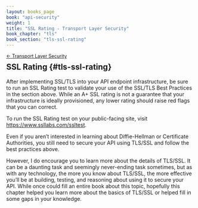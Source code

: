 ```yaml
---
layout: books_page
book: "api-security"
weight: 1
title: "SSL Rating - Transport Layer Security"
book_chapter: "tls"
book_section: "tls-ssl-rating"
---
```


<div style="font-size: 0.9em; margin-bottom: -20px;"><a href="/books/{{page.book}}/{{page.book_chapter}}/">&larr; Transport Layer Security</a></div>

## SSL Rating {#tls-ssl-rating}

After implementing SSL/TLS into your API endpoint infrastructure, be sure to run an SSL Rating test to validate your use of the SSL/TLS Best Practices in the section above. While an A+ SSL rating is not a guarantee that your infrastructure is ideally provisioned, any lower rating should raise red flags that you can correct.

To run the SSL Rating test on your public-facing site, visit <a href="https://www.ssllabs.com/ssltest" class="url">https://www.ssllabs.com/ssltest</a>.

Even if you aren’t interested in learning about Diffie-Hellman or Certificate Authorities, you still need to secure your API using TLS/SSL and follow the best practices above.

However, I do encourage you to learn more about the details of TLS/SSL. It can be a daunting task and seemingly never-ending task sometimes, but as with any technology, the more you know about TLS/SSL, the more effective you’ll be at building, testing, and reasoning about using it to secure your API. While once could fill an entire book about this topic, hopefully this chapter helped you learn more about the basics of TLS/SSL or helped fill in some gaps in your knowledge.

